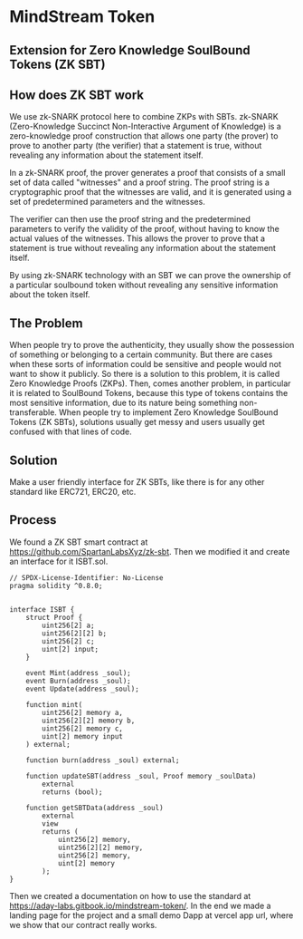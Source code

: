 # MindStream Token
## Extension for Zero Knowledge SoulBound Tokens (ZK SBT)
## How does ZK SBT work
We use zk-SNARK protocol here to combine ZKPs with SBTs. zk-SNARK (Zero-Knowledge Succinct Non-Interactive Argument of Knowledge) is a zero-knowledge proof construction 
that allows one party (the prover) to prove to another party (the verifier) that a statement is true, without revealing any information about the statement itself.

In a zk-SNARK proof, the prover generates a proof that consists of a small set of data called "witnesses" and a proof string. The proof string is a cryptographic proof 
that the witnesses are valid, and it is generated using a set of predetermined parameters and the witnesses.

The verifier can then use the proof string and the predetermined parameters to verify the validity of the proof, without having to know the actual values of the 
witnesses. This allows the prover to prove that a statement is true without revealing any information about the statement itself.

By using zk-SNARK technology with an SBT we can prove the ownership of a particular soulbound token without revealing any sensitive information about the token itself.

## The Problem
When people try to prove the authenticity, they usually show the possession of something or belonging to a certain community. But there are cases when these sorts of 
information could be sensitive and people would not want to show it publicly. So there is a solution to this problem, it is called Zero Knowledge Proofs (ZKPs). Then, 
comes another problem, in particular it is related to SoulBound Tokens, because this type of tokens contains the most sensitive information, due to its nature being 
something non-transferable.
 When people try to implement Zero Knowledge SoulBound Tokens (ZK SBTs), solutions usually get messy and users usually get confused with that lines of code.
 
## Solution
Make a user friendly interface for ZK SBTs, like there is for any other standard like ERC721, ERC20, etc.

## Process
We found a ZK SBT smart contract at https://github.com/SpartanLabsXyz/zk-sbt. Then we modified it and create an interface for it ISBT.sol.

```
// SPDX-License-Identifier: No-License
pragma solidity ^0.8.0;


interface ISBT {
    struct Proof {
        uint256[2] a;
        uint256[2][2] b;
        uint256[2] c;
        uint[2] input;
    }

    event Mint(address _soul);
    event Burn(address _soul);
    event Update(address _soul);

    function mint(
        uint256[2] memory a,
        uint256[2][2] memory b,
        uint256[2] memory c,
        uint[2] memory input
    ) external;

    function burn(address _soul) external;

    function updateSBT(address _soul, Proof memory _soulData)
        external
        returns (bool);
    
    function getSBTData(address _soul)
        external
        view
        returns (
            uint256[2] memory,
            uint256[2][2] memory,
            uint256[2] memory,
            uint[2] memory
        );
}
```
Then we created a documentation on how to use the standard at https://aday-labs.gitbook.io/mindstream-token/. In the end we made a landing page for the project and a 
small demo Dapp at vercel app url, where we show that our contract really works.

